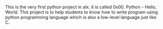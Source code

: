 This is the very first python project in alx. it is called 0x00. Python - Hello, World. This project is to help students to know how to write program using python programming language which is also a low-level language just like C.
